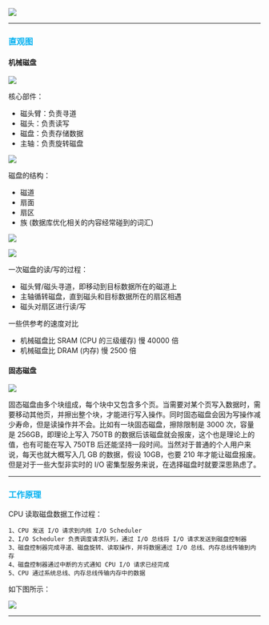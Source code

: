 ![](https://raw.githubusercontent.com/hsxhr-10/picture/master/Block%20Device%20Layer.png)

---

### <font color=#00b0f0>直观图</font>

#### 机械磁盘

![](https://raw.githubusercontent.com/hsxhr-10/picture/master/%E6%9C%BA%E6%A2%B0%E7%A3%81%E7%9B%981.jpg)

核心部件：

- 磁头臂：负责寻道
- 磁头：负责读写
- 磁盘：负责存储数据
- 主轴：负责旋转磁盘

![](https://raw.githubusercontent.com/hsxhr-10/picture/master/%E6%9C%BA%E6%A2%B0%E7%A3%81%E7%9B%982.jpg)

磁盘的结构：

- 磁道
- 扇面
- 扇区
- 族 (数据库优化相关的内容经常碰到的词汇)

![](https://raw.githubusercontent.com/hsxhr-10/picture/master/%E6%9C%BA%E6%A2%B0%E7%A3%81%E7%9B%983.jpg)

![](https://raw.githubusercontent.com/hsxhr-10/picture/master/%E6%9C%BA%E6%A2%B0%E7%A3%81%E7%9B%984.jpg)

一次磁盘的读/写的过程：

- 磁头臂/磁头寻道，即移动到目标数据所在的磁道上
- 主轴循转磁盘，直到磁头和目标数据所在的扇区相遇
- 磁头对扇区进行读/写

一些供参考的速度对比

- 机械磁盘比 SRAM (CPU 的三级缓存) 慢 40000 倍
- 机械磁盘比 DRAM (内存) 慢 2500 倍

#### 固态磁盘

![](https://raw.githubusercontent.com/hsxhr-10/picture/master/%E5%9B%BA%E6%80%81%E7%A3%81%E7%9B%98.jpg)

固态磁盘由多个块组成，每个块中又包含多个页。当需要对某个页写入数据时，需要移动其他页，并擦出整个块，才能进行写入操作。同时固态磁盘会因为写操作减少寿命，但是读操作并不会。比如有一块固态磁盘，擦除限制是 3000 次，容量是 256GB，即理论上写入 750TB 的数据后该磁盘就会报废，这个也是理论上的值，也有可能在写入 750TB 后还能坚持一段时间。当然对于普通的个人用户来说，每天也就大概写入几 GB 的数据，假设 10GB，也要 210 年才能让磁盘报废。但是对于一些大型非实时的 I/O 密集型服务来说，在选择磁盘时就要深思熟虑了。

---

### <font color=#00b0f0>工作原理</font>

CPU 读取磁盘数据工作过程：

```
1、CPU 发送 I/O 请求到内核 I/O Scheduler
2、I/O Scheduler 负责调度请求队列，通过 I/O 总线将 I/O 请求发送到磁盘控制器
3、磁盘控制器完成寻道、磁盘旋转、读取操作，并将数据通过 I/O 总线、内存总线传输到内存
4、磁盘控制器通过中断的方式通知 CPU I/O 请求已经完成
5、CPU 通过系统总线、内存总线传输内存中的数据
```

如下图所示：

![](https://raw.githubusercontent.com/hsxhr-10/picture/master/%E7%A3%81%E7%9B%98%E5%B7%A5%E4%BD%9C%E5%8E%9F%E7%90%86.png)

---


